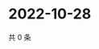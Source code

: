 # 2022-10-28

共 0 条

<!-- BEGIN WEIBO -->
<!-- 最后更新时间 Fri Oct 28 2022 15:06:54 GMT+0800 (China Standard Time) -->

<!-- END WEIBO -->
